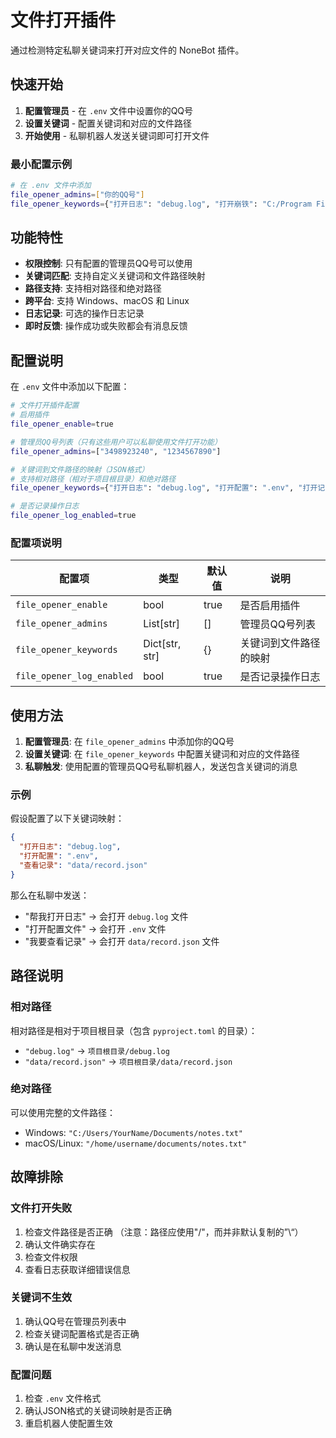 # 文件打开插件

通过检测特定私聊关键词来打开对应文件的 NoneBot 插件。


## 快速开始

1. **配置管理员** - 在 `.env` 文件中设置你的QQ号
2. **设置关键词** - 配置关键词和对应的文件路径
3. **开始使用** - 私聊机器人发送关键词即可打开文件

### 最小配置示例
```bash
# 在 .env 文件中添加
file_opener_admins=["你的QQ号"]
file_opener_keywords={"打开日志": "debug.log", "打开崩铁": "C:/Program Files/miHoYo Launcher/launcher.exe"}
```

## 功能特性

- **权限控制**: 只有配置的管理员QQ号可以使用
- **关键词匹配**: 支持自定义关键词和文件路径映射
- **路径支持**: 支持相对路径和绝对路径
- **跨平台**: 支持 Windows、macOS 和 Linux
- **日志记录**: 可选的操作日志记录
- **即时反馈**: 操作成功或失败都会有消息反馈

## 配置说明

在 `.env` 文件中添加以下配置：

```bash
# 文件打开插件配置
# 启用插件
file_opener_enable=true

# 管理员QQ号列表（只有这些用户可以私聊使用文件打开功能）
file_opener_admins=["3498923240", "1234567890"]

# 关键词到文件路径的映射（JSON格式）
# 支持相对路径（相对于项目根目录）和绝对路径
file_opener_keywords={"打开日志": "debug.log", "打开配置": ".env", "打开记录": "data/record.json", "打开笔记": "C:/Users/YourName/Documents/notes.txt"}

# 是否记录操作日志
file_opener_log_enabled=true
```

### 配置项说明

| 配置项 | 类型 | 默认值 | 说明 |
|--------|------|--------|------|
| `file_opener_enable` | bool | true | 是否启用插件 |
| `file_opener_admins` | List[str] | [] | 管理员QQ号列表 |
| `file_opener_keywords` | Dict[str, str] | {} | 关键词到文件路径的映射 |
| `file_opener_log_enabled` | bool | true | 是否记录操作日志 |

## 使用方法

1. **配置管理员**: 在 `file_opener_admins` 中添加你的QQ号
2. **设置关键词**: 在 `file_opener_keywords` 中配置关键词和对应的文件路径
3. **私聊触发**: 使用配置的管理员QQ号私聊机器人，发送包含关键词的消息

### 示例

假设配置了以下关键词映射：
```json
{
  "打开日志": "debug.log",
  "打开配置": ".env",
  "查看记录": "data/record.json"
}
```

那么在私聊中发送：
- "帮我打开日志" → 会打开 `debug.log` 文件
- "打开配置文件" → 会打开 `.env` 文件  
- "我要查看记录" → 会打开 `data/record.json` 文件

## 路径说明

### 相对路径
相对路径是相对于项目根目录（包含 `pyproject.toml` 的目录）：
- `"debug.log"` → `项目根目录/debug.log`
- `"data/record.json"` → `项目根目录/data/record.json`

### 绝对路径
可以使用完整的文件路径：
- Windows: `"C:/Users/YourName/Documents/notes.txt"`
- macOS/Linux: `"/home/username/documents/notes.txt"`

## 故障排除

### 文件打开失败
1. 检查文件路径是否正确
（注意：路径应使用"/"，而并非默认复制的”\“）
2. 确认文件确实存在
3. 检查文件权限
4. 查看日志获取详细错误信息

### 关键词不生效
1. 确认QQ号在管理员列表中
2. 检查关键词配置格式是否正确
3. 确认是在私聊中发送消息

### 配置问题
1. 检查 `.env` 文件格式
2. 确认JSON格式的关键词映射是否正确
3. 重启机器人使配置生效